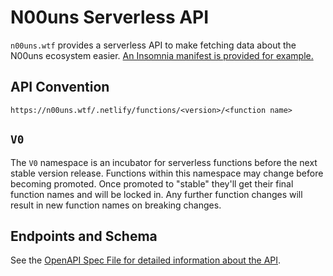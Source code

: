 # N00uns Serverless API

`n00uns.wtf` provides a serverless API to make fetching data about the N00uns ecosystem easier. [An Insomnia manifest is provided for example.](./docs/insomnia.json)

## API Convention

`https://n00uns.wtf/.netlify/functions/<version>/<function name>`

## `V0`

The `V0` namespace is an incubator for serverless functions before the next stable version release. Functions within this namespace may change before becoming promoted. Once promoted to "stable" they'll get their final function names and will be locked in. Any further function changes will result in new function names on breaking changes.

## Endpoints and Schema

See the [OpenAPI Spec File for detailed information about the API](docs/swagger.yaml).
